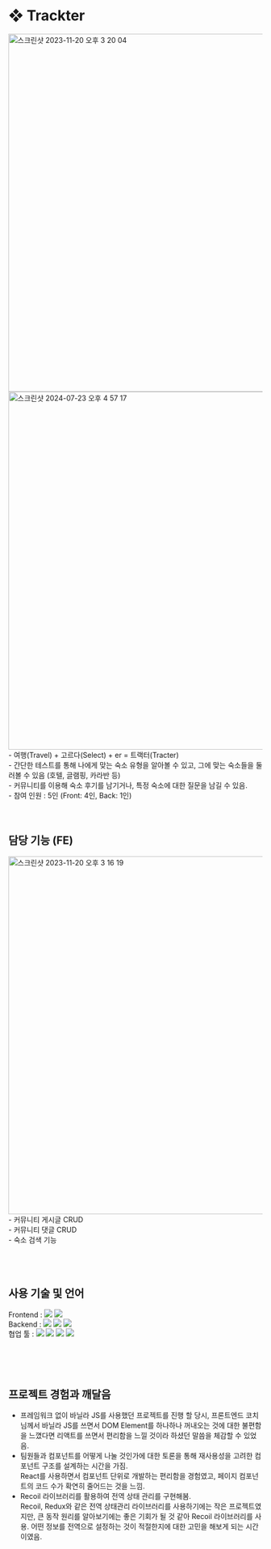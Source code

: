 # ❖ Trackter  
<img width="708" alt="스크린샷 2023-11-20 오후 3 20 04" src="https://github.com/user-attachments/assets/87342a06-8756-42b8-be53-dd27c67995f5">
<img width="708" alt="스크린샷 2024-07-23 오후 4 57 17" src="https://github.com/user-attachments/assets/38c97af0-0ecb-42ab-9d07-7a985778eb2d">

<br />
- 여행(Travel) + 고르다(Select) + er = 트랙터(Tracter) 
<br />
- 간단한 테스트를 통해 나에게 맞는 숙소 유형을 알아볼 수 있고, 그에 맞는 숙소들을 둘러볼 수 있음 (호텔, 글램핑, 카라반 등)
<br />
- 커뮤니티를 이용해 숙소 후기를 남기거나, 특정 숙소에 대한 질문을 남길 수 있음. 
<br />
- 참여 인원 : 5인 (Front: 4인, Back: 1인)
  

<br />
<br />
<br />

## 담당 기능 (FE)
<img width="708" alt="스크린샷 2023-11-20 오후 3 16 19" src="https://github.com/user-attachments/assets/da3c698a-90a9-4eab-be9b-9c30125bf633">
<br />
- 커뮤니티 게시글 CRUD
<br />
- 커뮤니티 댓글 CRUD
<br />
- 숙소 검색 기능

<br />
<br />
<br />

<br />

## 사용 기술 및 언어  
Frontend : <img src="https://img.shields.io/badge/react-61DAFB?style=for-the-badge&logo=react&logoColor=black"> <img src="https://img.shields.io/badge/typescript-3178C6?style=for-the-badge&logo=typescript&logoColor=white"> 
<br />
Backend : <img src="https://img.shields.io/badge/node.js-339933?style=for-the-badge&logo=Node.js&logoColor=white"> <img src="https://img.shields.io/badge/typescript-3178C6?style=for-the-badge&logo=typescript&logoColor=white"> <img src="https://img.shields.io/badge/mysql-4479A1?style=for-the-badge&logo=mysql&logoColor=white">
<br />
협업 툴 : <img src="https://img.shields.io/badge/gitlab-FC6D26?style=for-the-badge&logo=gitlab&logoColor=white"> <img src="https://img.shields.io/badge/discord-5865F2?style=for-the-badge&logo=discord&logoColor=white"> <img src="https://img.shields.io/badge/figma-F24E1E?style=for-the-badge&logo=figma&logoColor=white"> <img src="https://img.shields.io/badge/notion-000000?style=for-the-badge&logo=notion&logoColor=white">

<br />
<br />
<br />

## 프로젝트 경험과 깨달음
- 프레임워크 없이 바닐라 JS를 사용했던 프로젝트를 진행 할 당시, 프론트엔드 코치님께서 바닐라 JS를 쓰면서 DOM Element를 하나하나 꺼내오는 것에 대한 불편함을 느꼈다면 리액트를 쓰면서 편리함을 느낄 것이라 하셨던 말씀을 체감할 수 있었음.
- 팀원들과 컴포넌트를 어떻게 나눌 것인가에 대한 토론을 통해 재사용성을 고려한 컴포넌트 구조를 설계하는 시간을 가짐.<br /> React를 사용하면서 컴포넌트 단위로 개발하는 편리함을 경험였고, 페이지 컴포넌트의 코드 수가 확연히 줄어드는 것을 느낌.
- Recoil 라이브러리를 활용하여 전역 상태 관리를 구현해봄.
<br /> Recoil, Redux와 같은 전역 상태관리 라이브러리를 사용하기에는 작은 프로젝트였지만, 큰 동작 원리를 알아보기에는 좋은 기회가 될 것 같아 Recoil 라이브러리를 사용. 어떤 정보를 전역으로 설정하는 것이 적절한지에 대한 고민을 해보게 되는 시간이였음.
